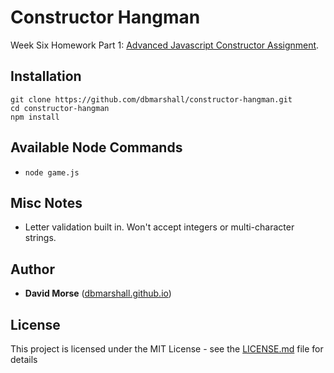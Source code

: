 # Constructor Hangman

Week Six Homework Part 1: [Advanced Javascript Constructor Assignment](http://ucb.bootcampcontent.com/UCB-Coding-Bootcamp/09-11-2017-UCB-Class-Repository-FSF-FT/blob/master/06-week/homework/part-1/HomeworkInstructions.md).

## Installation

```
git clone https://github.com/dbmarshall/constructor-hangman.git
cd constructor-hangman
npm install
```

## Available Node Commands

* `node game.js`

## Misc Notes

* Letter validation built in.  Won't accept integers or multi-character strings. 

## Author

* **David Morse** ([dbmarshall.github.io](https://dbmarshall.github.io))

## License

This project is licensed under the MIT License - see the [LICENSE.md](LICENSE.md) file for details

